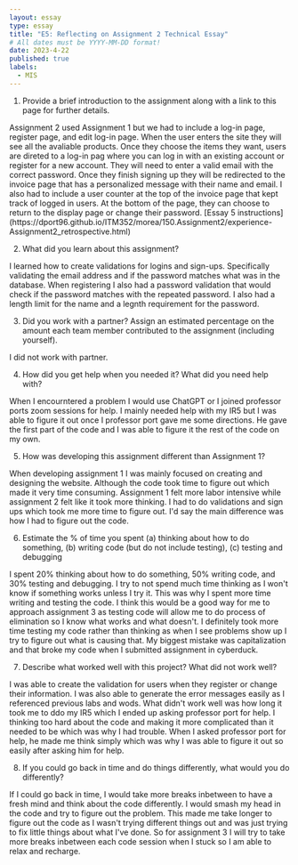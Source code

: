 ```yaml
---
layout: essay
type: essay
title: "E5: Reflecting on Assignment 2 Technical Essay"
# All dates must be YYYY-MM-DD format!
date: 2023-4-22
published: true
labels:
  - MIS
---
```


1. Provide a brief introduction to the assignment along with a link to this page for further details.
<p> Assignment 2 used Assignment 1 but we had to include a log-in page, register page, and edit log-in page. When the user enters the site they will see all the avaliable products. Once they choose the items they want, users are direted to a log-in pag where you can log in with an existing account or register for a new account. They will need to enter a valid email with the correct password. Once they finish signing up they will be redirected to the invoice page that has a personalized message with their name and email. I also had to include a user counter at the top of the invoice page that kept track of logged in users. At the bottom of the page, they can choose to return to the display page or change their password. [Essay 5 instructions](https://dport96.github.io/ITM352/morea/150.Assignment2/experience-Assignment2_retrospective.html) </p>

2. What did you learn about this assignment?
<p> I learned how to create validations for logins and sign-ups. Specifically validating the email address and if the password matches what was in the database. When registering I also had a password validation that would check if the password matches with the repeated password. I also had a length limit for the name and a legnth requirement for the password. </p>

3. Did you work with a partner? Assign an estimated percentage on the amount each team member contributed to the assignment (including yourself).
<p> I did not work with partner. </p>

4. How did you get help when you needed it? What did you need help with?
<p> When I encourntered a problem I would use ChatGPT or I joined professor ports zoom sessions for help. I mainly needed help with my IR5 but I was able to figure it out once I professor port gave me some directions. He gave the first part of the code and I was able to figure it the rest of the code on my own. </p>

5. How was developing this assignment different than Assignment 1?
<p> When developing assignment 1 I was mainly focused on creating and designing the website. Although the code took time to figure out which made it very time consuming. Assignment 1 felt more labor intensive while assignment 2 felt like it took more thinking. I had to do validations and sign ups which took me more time to figure out. I'd say the main difference was how I had to figure out the code. 

6. Estimate the % of time you spent (a) thinking about how to do something, (b) writing code (but do not include testing), (c) testing and debugging
<p> I spent 20% thinking about how to do something, 50% writing code, and 30% testing and debugging. I try to not spend much time thinking as I won't know if something works unless I try it. This was why I spent more time writing and testing the code. I think this would be a good way for me to approach assignment 3 as testing code will allow me to do process of elimination so I know what works and what doesn't. I definitely took more time testing my code rather than thinking as when I see problems show up I try to figure out what is causing that. My biggest mistake was capitalization and that broke my code when I submitted assignment in cyberduck.</p>

7. Describe what worked well with this project? What did not work well?
<p> I was able to create the validation for users when they register or change their information. I was also able to generate the error messages easily as I referenced previous labs and wods. What didn't work well was how long it took me to ddo my IR5 which I ended up asking professor port for help. I thinking too hard about the code and making it more complicated than it needed to be which was why I had trouble. When I asked professor port for help, he made me think simply which was why I was able to figure it out so easily after asking him for help. 

8. If you could go back in time and do things differently, what would you do differently?
<p> If I could go back in time, I would take more breaks inbetween to have a fresh mind and think about the code differently. I would smash my head in the code and try to figure out the problem. This made me take longer to figure out the code as I wasn't trying different things out and was just trying to fix little things about what I've done. So for assignment 3 I will try to take more breaks inbetween each code session when I stuck so I am able to relax and recharge. 
